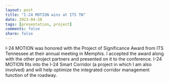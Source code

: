 ```yaml
---
layout: post
title: "I-24 MOTION wins at ITS TN"
date: 2023-04-28
tags: [presentation, project]
comments: false
share: false
---
```


I-24 MOTION was honored with the Project of Significance Award from ITS Tennessee at their annual meeting in Memphis. I accepted the award along with the other project partners and presented on it to the conference. I-24 MOTION fits into the I-24 Smart Corridor (a project in which I am also involved) and will help optimize the integrated corridor management function of the roadway.

<figure>
	<img src="{{ site.url }}/images/ITSTN_award.jpg" alt="">
</figure>
<figure>
	<img src="{{ site.url }}/images/ITSTN_presentation.jpg" alt="">
</figure>
